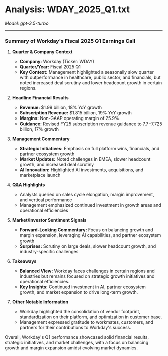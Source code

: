 # Analysis: WDAY_2025_Q1.txt

*Model: gpt-3.5-turbo*

---

### Summary of Workday's Fiscal 2025 Q1 Earnings Call

1. **Quarter & Company Context**
   - **Company:** Workday (Ticker: WDAY)
   - **Quarter/Year:** Fiscal 2025 Q1
   - **Key Context:** Management highlighted a seasonally slow quarter with outperformance in healthcare, public sector, and financials, but noted increased deal scrutiny and lower headcount growth in certain regions.

2. **Headline Financial Results**
   - **Revenue:** $1.99 billion, 18% YoY growth
   - **Subscription Revenue:** $1.815 billion, 19% YoY growth
   - **Margins:** Non-GAAP operating margin of 25.9%
   - **Guidance:** Revised FY25 subscription revenue guidance to $7.7-$7.725 billion, 17% growth

3. **Management Commentary**
   - **Strategic Initiatives:** Emphasis on full platform wins, financials, and partner ecosystem growth
   - **Market Updates:** Noted challenges in EMEA, slower headcount growth, and increased deal scrutiny
   - **AI Innovation:** Highlighted AI investments, acquisitions, and marketplace launch

4. **Q&A Highlights**
   - Analysts queried on sales cycle elongation, margin improvement, and vertical performance
   - Management emphasized continued investment in growth areas and operational efficiencies

5. **Market/Investor Sentiment Signals**
   - **Forward-Looking Commentary:** Focus on balancing growth and margin expansion, leveraging AI capabilities, and partner ecosystem growth
   - **Surprises:** Scrutiny on large deals, slower headcount growth, and industry-specific challenges

6. **Takeaways**
   - **Balanced View:** Workday faces challenges in certain regions and industries but remains focused on strategic growth initiatives and operational efficiencies.
   - **Key Insights:** Continued investment in AI, partner ecosystem growth, and market expansion to drive long-term growth.

7. **Other Notable Information**
   - Workday highlighted the consolidation of vendor footprint, standardization on their platform, and optimization in customer base.
   - Management expressed gratitude to workmates, customers, and partners for their contributions to Workday's success.

Overall, Workday's Q1 performance showcased solid financial results, strategic initiatives, and market challenges, with a focus on balancing growth and margin expansion amidst evolving market dynamics.
